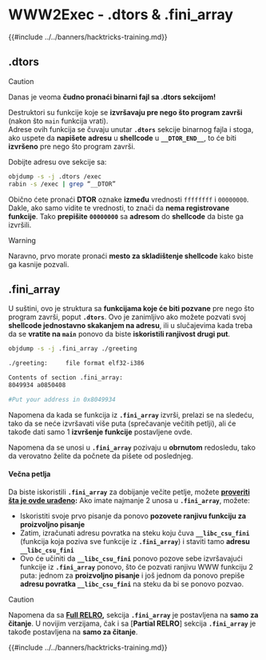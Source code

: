 # WWW2Exec - .dtors & .fini_array

{{#include ../../banners/hacktricks-training.md}}

## .dtors

> [!CAUTION]
> Danas je veoma **čudno pronaći binarni fajl sa .dtors sekcijom!**

Destruktori su funkcije koje se **izvršavaju pre nego što program završi** (nakon što `main` funkcija vrati).\
Adrese ovih funkcija se čuvaju unutar **`.dtors`** sekcije binarnog fajla i stoga, ako uspete da **napišete** **adresu** u **shellcode** u **`__DTOR_END__`**, to će biti **izvršeno** pre nego što program završi.

Dobijte adresu ove sekcije sa:
```bash
objdump -s -j .dtors /exec
rabin -s /exec | grep “__DTOR”
```
Obično ćete pronaći **DTOR** oznake **između** vrednosti `ffffffff` i `00000000`. Dakle, ako samo vidite te vrednosti, to znači da **nema registrovane funkcije**. Tako **prepišite** **`00000000`** sa **adresom** do **shellcode** da biste ga izvršili.

> [!WARNING]
> Naravno, prvo morate pronaći **mesto za skladištenje shellcode** kako biste ga kasnije pozvali.

## **.fini_array**

U suštini, ovo je struktura sa **funkcijama koje će biti pozvane** pre nego što program završi, poput **`.dtors`**. Ovo je zanimljivo ako možete pozvati svoj **shellcode jednostavno skakanjem na adresu**, ili u slučajevima kada treba da se **vratite na `main`** ponovo da biste **iskoristili ranjivost drugi put**.
```bash
objdump -s -j .fini_array ./greeting

./greeting:     file format elf32-i386

Contents of section .fini_array:
8049934 a0850408

#Put your address in 0x8049934
```
Napomena da kada se funkcija iz **`.fini_array`** izvrši, prelazi se na sledeću, tako da se neće izvršavati više puta (sprečavanje večitih petlji), ali će takođe dati samo 1 **izvršenje funkcije** postavljene ovde.

Napomena da se unosi u **`.fini_array`** pozivaju u **obrnutom** redosledu, tako da verovatno želite da počnete da pišete od poslednjeg.

#### Večna petlja

Da biste iskoristili **`.fini_array`** za dobijanje večite petlje, možete [**proveriti šta je ovde urađeno**](https://guyinatuxedo.github.io/17-stack_pivot/insomnihack18_onewrite/index.html)**:** Ako imate najmanje 2 unosa u **`.fini_array`**, možete:

- Iskoristiti svoje prvo pisanje da ponovo **pozovete ranjivu funkciju za proizvoljno pisanje**
- Zatim, izračunati adresu povratka na steku koju čuva **`__libc_csu_fini`** (funkcija koja poziva sve funkcije iz **`.fini_array`**) i staviti tamo **adresu `__libc_csu_fini`**
- Ovo će učiniti da **`__libc_csu_fini`** ponovo pozove sebe izvršavajući funkcije iz **`.fini_array`** ponovo, što će pozvati ranjivu WWW funkciju 2 puta: jednom za **proizvoljno pisanje** i još jednom da ponovo prepiše **adresu povratka `__libc_csu_fini`** na steku da bi se ponovo pozvao.

> [!CAUTION]
> Napomena da sa [**Full RELRO**](../common-binary-protections-and-bypasses/relro.md)**,** sekcija **`.fini_array`** je postavljena na **samo za čitanje**.
> U novijim verzijama, čak i sa [**Partial RELRO**] sekcija **`.fini_array`** je takođe postavljena na **samo za čitanje**.

{{#include ../../banners/hacktricks-training.md}}
